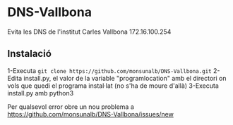 # DNS-Vallbona
Evita les DNS de l'institut Carles Vallbona 172.16.100.254

## Instalació
1-Executa `git clone https://github.com/monsunalb/DNS-Vallbona.git`
2-Edita install.py, el valor de la variable "programlocation" amb el directori on vols que quedi el programa instal·lat (no s'ha de moure d'allà)
3-Executa install.py amb python3


Per qualsevol error obre un nou problema a https://github.com/monsunalb/DNS-Vallbona/issues/new
